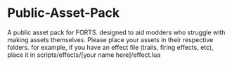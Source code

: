 # Public-Asset-Pack
A public asset pack for FORTS. designed to aid modders who struggle with making assets themselves.
Please place your assets in their respective folders. for example, if you have an effect file (trails, firing effects, etc), place it in scripts/effects/[your name here]/effect.lua
